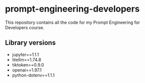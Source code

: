 # prompt-engineering-developers

This repository contains all the code for my Prompt Engineering for Developers course.

## Library versions

- jupyter==1.1.1
- litellm==1.74.8
- tiktoken==0.9.0
- openai==1.97.1
- python-dotenv==1.1.1
